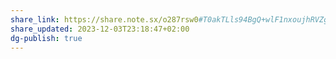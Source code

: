 ```yaml
---
share_link: https://share.note.sx/o287rsw0#T0akTLls94BgQ+wlF1nxoujhRVZgl3XIFrxpCUOE79o
share_updated: 2023-12-03T23:18:47+02:00
dg-publish: true
---
```

